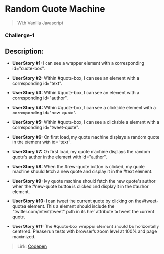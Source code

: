 # Random Quote Machine

> With Vanilla Javascript

### Challenge-1

## Description:

- **User Story #1:** I can see a wrapper element with a corresponding id="quote-box".

- **User Story #2:** Within #quote-box, I can see an element with a corresponding id="text".

- **User Story #3:** Within #quote-box, I can see an element with a corresponding id="author".

- **User Story #4:** Within #quote-box, I can see a clickable element with a corresponding id="new-quote".

- **User Story #5:** Within #quote-box, I can see a clickable a element with a corresponding id="tweet-quote".

- **User Story #6:** On first load, my quote machine displays a random quote in the element with id="text".

- **User Story #7:** On first load, my quote machine displays the random quote's author in the element with id="author".

- **User Story #8:** When the #new-quote button is clicked, my quote machine should fetch a new quote and display it in the #text element.

- **User Story #9:** My quote machine should fetch the new quote's author when the #new-quote button is clicked and display it in the #author element.

- **User Story #10:** I can tweet the current quote by clicking on the #tweet-quotea element. This a element should include the "twitter.com/intent/tweet" path in its href attribute to tweet the current quote.

- **User Story #11:** The #quote-box wrapper element should be horizontally centered. Please run tests with browser's zoom level at 100% and page maximized.

> Link: [Codepen](https://codepen.io/rohan-shakya/pen/gOrraKJ)
